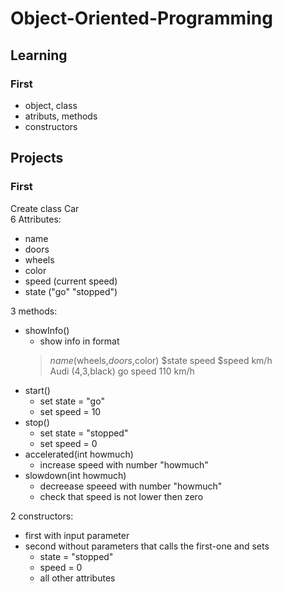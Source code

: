 # Object-Oriented-Programming

## Learning

### First
* object, class
* atributs, methods
* constructors

## Projects

### First
Create class Car\
6 Attributes:
* name
* doors
* wheels
* color
* speed (current speed)
* state ("go" "stopped")

3 methods:
* showInfo()
    * show info in format
    > $name ($wheels,$doors,$color) $state speed $speed km/h\
    Audi (4,3,black) go speed 110 km/h
* start()
    * set state = "go"
    * set speed = 10
* stop()
    * set state = "stopped"
    * set speed = 0
* accelerated(int howmuch)
    * increase speed with number "howmuch"
* slowdown(int howmuch)
    * decreease speeed with number "howmuch"
    * check that speed is not lower then zero

2 constructors:
* first with input parameter
* second without parameters that calls the first-one and sets
    * state = "stopped"
    * speed = 0
    * all other attributes
 

